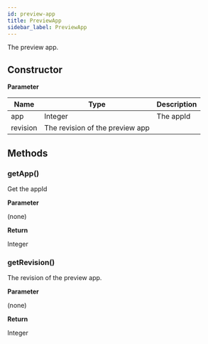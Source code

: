 ```yaml
---
id: preview-app
title: PreviewApp
sidebar_label: PreviewApp
---
```


The preview app.

## Constructor

**Parameter**


| Name| Type| Description |
| --- | --- | --- |
| app | Integer | The appId
| revision | The revision of the preview app

## Methods

### getApp()

Get the appId

**Parameter**

(none)

**Return**

Integer

### getRevision()

The revision of the preview app.

**Parameter**

(none)

**Return**

Integer